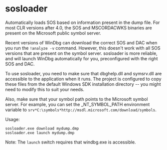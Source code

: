 sosloader
=========

Automatically loads SOS based on information present in the dump file. For most CLR versions after 4.0, the SOS and MSCORDACWKS binaries are present on the Microsoft public symbol server.

Recent versions of WinDbg can download the correct SOS and DAC when you run the ```!analyze -v``` command. However, this doesn't work with all SOS versions that are present on the symbol server. sosloader is more reliable, and will launch WinDbg automatically for you, preconfigured with the right SOS and DAC.

To use sosloader, you need to make sure that dbghelp.dll and symsrv.dll are accessible to the application when it runs. The project is configured to copy these files from the default Windows SDK installation directory -- you might need to modify this to suit your needs.

Also, make sure that your symbol path points to the Microsoft symbol server. For example, you can set the _NT_SYMBOL_PATH environment variable to ```srv*C:\symbols*http://msdl.microsoft.com/download/symbols```.

Usage:

```
sosloader.exe download mydump.dmp
sosloader.exe launch mydump.dmp
```

Note: The ```launch``` switch requires that windbg.exe is accessible.